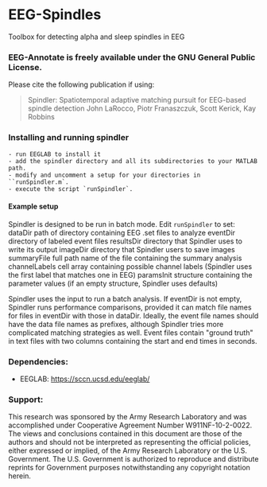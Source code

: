 # EEG-Spindles
Toolbox for detecting alpha and sleep spindles in EEG

### EEG-Annotate is freely available under the GNU General Public License. 
Please cite the following publication if using: 
> Spindler: Spatiotemporal adaptive matching pursuit 
> for EEG-based spindle detection
> John LaRocco, Piotr Franaszczuk, Scott Kerick, Kay Robbins


### Installing and running spindler

	- run EEGLAB to install it
	- add the spindler directory and all its subdirectories to your MATLAB path.
	- modify and uncomment a setup for your directories in ``runSpindler.m`.
	- execute the script `runSpindler`.

#### Example setup
Spindler is designed to be run in batch mode. Edit `runSpindler` to set:  
    dataDir         path of directory containing EEG .set files to analyze
    eventDir        directory of labeled event files
    resultsDir      directory that Spindler uses to write its output
    imageDir        directory that Spindler users to save images
    summaryFile     full path name of the file containing the summary analysis
    channelLabels   cell array containing possible channel labels 
                       (Spindler uses the first label that matches one in EEG)
    paramsInit      structure containing the parameter values
                    (if an empty structure, Spindler uses defaults)
 
Spindler uses the input to run a batch analysis. If eventDir is not empty, Spindler runs performance comparisons, provided it can match file names for files in eventDir with those in dataDir.  Ideally, the event file names should have the data file names as prefixes, although Spindler tries more complicated matching strategies as well.  Event files contain "ground truth" in text files with two columns containing the start and end times in seconds.
	
### Dependencies:
* EEGLAB: https://sccn.ucsd.edu/eeglab/  


### Support:    
	
This research was sponsored by the Army Research Laboratory and was accomplished under Cooperative Agreement Number W911NF-10-2-0022. The views and conclusions contained in this document are those of the authors and should not be interpreted as representing the official policies, either expressed or implied, of the Army Research Laboratory or the U.S. Government. The U.S. Government is authorized to reproduce and distribute reprints for Government purposes notwithstanding any copyright notation herein.